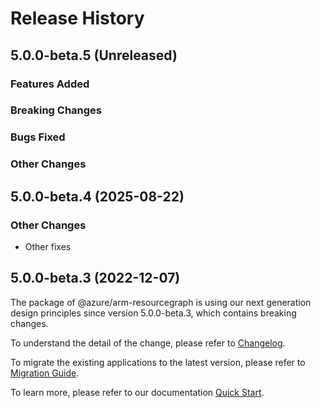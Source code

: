 # Release History

## 5.0.0-beta.5 (Unreleased)

### Features Added

### Breaking Changes

### Bugs Fixed

### Other Changes

## 5.0.0-beta.4 (2025-08-22)

### Other Changes

  - Other fixes

## 5.0.0-beta.3 (2022-12-07)

The package of @azure/arm-resourcegraph is using our next generation design principles since version 5.0.0-beta.3, which contains breaking changes.

To understand the detail of the change, please refer to [Changelog](https://aka.ms/js-track2-changelog).

To migrate the existing applications to the latest version, please refer to [Migration Guide](https://aka.ms/js-track2-migration-guide).

To learn more, please refer to our documentation [Quick Start](https://aka.ms/azsdk/js/mgmt/quickstart ).
